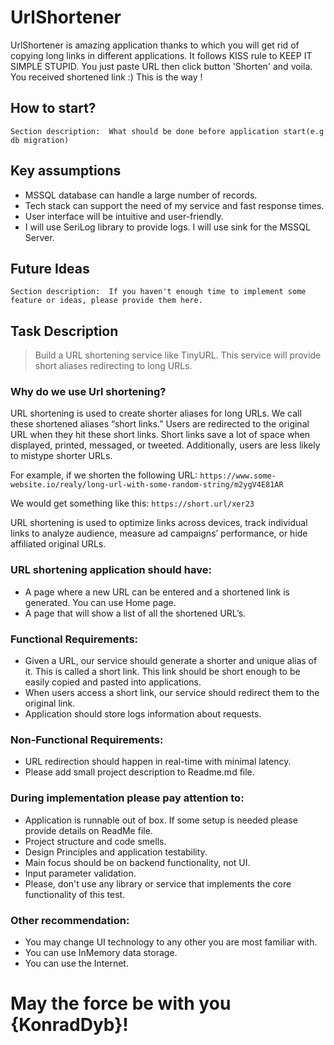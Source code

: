 # UrlShortener

UrlShortener is amazing application thanks to which you will get rid of copying long links in different applications.
It follows KISS rule to KEEP IT SIMPLE STUPID. You just paste URL then click button 'Shorten' and voila.
You received shortened link :) This is the way ! 
## How to start?
`Section description:  What should be done before application start(e.g db migration)`
## Key assumptions 
- MSSQL database can handle a large number of records. 
- Tech stack can support the need of my service and fast response times.
- User interface will be intuitive and user-friendly.
- I will use SeriLog library to provide logs. I will use sink for the MSSQL Server.
## Future Ideas
`Section description:  If you haven't enough time to implement some feature or ideas, please provide them here.`


## Task Description 
>Build a URL shortening service like TinyURL. This service will provide short aliases redirecting to long URLs.
### Why do we use Url shortening?
URL shortening is used to create shorter aliases for long URLs. We call these shortened aliases “short links.” Users are redirected to the original URL when they hit these short links. Short links save a lot of space when displayed, printed, messaged, or tweeted. Additionally, users are less likely to mistype shorter URLs.

For example, if we shorten the following URL: `https://www.some-website.io/realy/long-url-with-some-random-string/m2ygV4E81AR`

We would get something like this: `https://short.url/xer23`

URL shortening is used to optimize links across devices, track individual links to analyze audience, measure ad campaigns’ performance, or hide affiliated original URLs.

### URL shortening application should have:
 - A page where a new URL can be entered and a shortened link is generated. You can use Home page.
 - A page that will show a list of all the shortened URL’s.
### Functional Requirements:
- Given a URL, our service should generate a shorter and unique alias of it. This is called a short link. This link should be short enough to be easily copied and pasted into applications.
- When users access a short link, our service should redirect them to the original link.
- Application should store logs information about requests.
### Non-Functional Requirements:
- URL redirection should happen in real-time with minimal latency.
- Please add small project description to Readme.md file.
### During implementation please pay attention to:
- Application is runnable out of box. If some setup is needed please provide details on ReadMe file.
- Project structure and code smells.
- Design Principles and application testability.
- Main focus should be on backend functionality, not UI.
- Input parameter validation.
- Please, don't use any library or service that implements the core functionality of this test.
### Other recommendation:
- You may change UI technology to any other you are most familiar with.
- You can use InMemory data storage.
- You can use the Internet.
# May the force be with you {KonradDyb}!
